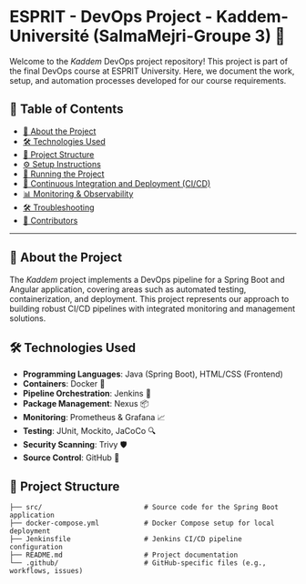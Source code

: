 # ESPRIT - DevOps Project - Kaddem-Université (SalmaMejri-Groupe 3) 🏫

Welcome to the *Kaddem* DevOps project repository! This project is part of the final DevOps course at ESPRIT University. Here, we document the work, setup, and automation processes developed for our course requirements.  

## 📑 Table of Contents

- [📘 About the Project](#-about-the-project)
- [🛠 Technologies Used](#-technologies-used)
- [📂 Project Structure](#-project-structure)
- [⚙️ Setup Instructions](#️-setup-instructions)
- [🚀 Running the Project](#-running-the-project)
- [🔄 Continuous Integration and Deployment (CI/CD)](#-continuous-integration-and-deployment-cicd)
- [📊 Monitoring & Observability](#-monitoring--observability)
- [🛠 Troubleshooting](#-troubleshooting)
- [👥 Contributors](#-contributors)

---

## 📘 About the Project

The *Kaddem* project implements a DevOps pipeline for a Spring Boot and Angular application, covering areas such as automated testing, containerization, and deployment. This project represents our approach to building robust CI/CD pipelines with integrated monitoring and management solutions.

## 🛠 Technologies Used

- **Programming Languages**: Java (Spring Boot), HTML/CSS (Frontend)
- **Containers**: Docker 🐳
- **Pipeline Orchestration**: Jenkins 🧩
- **Package Management**: Nexus 📦
- **Monitoring**: Prometheus & Grafana 📈
- **Testing**: JUnit, Mockito, JaCoCo 🔍
- **Security Scanning**: Trivy 🛡️
- **Source Control**: GitHub 🐙

## 📂 Project Structure

```plaintext
├── src/                         # Source code for the Spring Boot application
├── docker-compose.yml           # Docker Compose setup for local deployment
├── Jenkinsfile                  # Jenkins CI/CD pipeline configuration
├── README.md                    # Project documentation
└── .github/                     # GitHub-specific files (e.g., workflows, issues)
